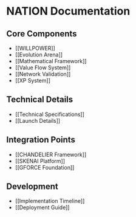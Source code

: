 # NATION Documentation

## Core Components
* [[WILLPOWER]]
* [[Evolution Arena]]
* [[Mathematical Framework]]
* [[Value Flow System]]
* [[Network Validation]]
* [[XP System]]

## Technical Details
* [[Technical Specifications]]
* [[Launch Details]]

## Integration Points
* [[CHANDELIER Framework]]
* [[SKENAI Platform]]
* [[GFORCE Foundation]]

## Development
* [[Implementation Timeline]]
* [[Deployment Guide]]
